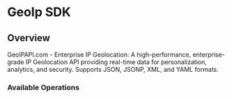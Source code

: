 # GeoIp SDK

## Overview

GeoIPAPI.com - Enterprise IP Geolocation: A high-performance, enterprise-grade IP Geolocation API providing real-time data for personalization, analytics, and security. Supports JSON, JSONP, XML, and YAML formats.

### Available Operations
